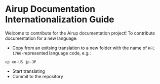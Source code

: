 # Airup Documentation Internationalization Guide
Welcome to contribute for the Airup documentation project! To contribute documentation for a new language:
 - Copy from an exitsing translation to a new folder with the name of `RFC 1766`-represented language code, e.g.:
 ```shell
 cp en-US jp-JP
 ```
 - Start translating
 - Commit to the repository